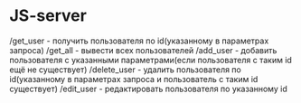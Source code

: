 # JS-server

/get_user - получить пользователя по id(указанному в параметрах запроса)
/get_all - вывести всех пользователей
/add_user - добавить пользователя с указанными параметрами(если пользователя с таким id ещё не существует)
/delete_user - удалить пользователя по id(указанному в параметрах запроса и пользователь с таким id существует)
/edit_user - редактировать пользователя по указанному id
